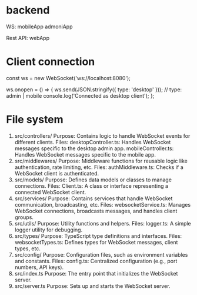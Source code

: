 # backend

WS:
mobileApp
admoniApp

Rest API:
webApp

# Client connection

const ws = new WebSocket('ws://localhost:8080');

ws.onopen = () => {
ws.send(JSON.stringify({ type: 'desktop' })); // type: admin | mobile
console.log('Connected as desktop client');
};

# File system

1. src/controllers/
   Purpose: Contains logic to handle WebSocket events for different clients.
   Files:
   desktopController.ts: Handles WebSocket messages specific to the desktop admin app.
   mobileController.ts: Handles WebSocket messages specific to the mobile app.
2. src/middlewares/
   Purpose: Middleware functions for reusable logic like authentication, rate limiting, etc.
   Files:
   authMiddleware.ts: Checks if a WebSocket client is authenticated.
3. src/models/
   Purpose: Defines data models or classes to manage connections.
   Files:
   Client.ts: A class or interface representing a connected WebSocket client.
4. src/services/
   Purpose: Contains services that handle WebSocket communication, broadcasting, etc.
   Files:
   websocketService.ts: Manages WebSocket connections, broadcasts messages, and handles client groups.
5. src/utils/
   Purpose: Utility functions and helpers.
   Files:
   logger.ts: A simple logger utility for debugging.
6. src/types/
   Purpose: TypeScript type definitions and interfaces.
   Files:
   websocketTypes.ts: Defines types for WebSocket messages, client types, etc.
7. src/config/
   Purpose: Configuration files, such as environment variables and constants.
   Files:
   config.ts: Centralized configuration (e.g., port numbers, API keys).
8. src/index.ts
   Purpose: The entry point that initializes the WebSocket server.
9. src/server.ts
   Purpose: Sets up and starts the WebSocket server.
